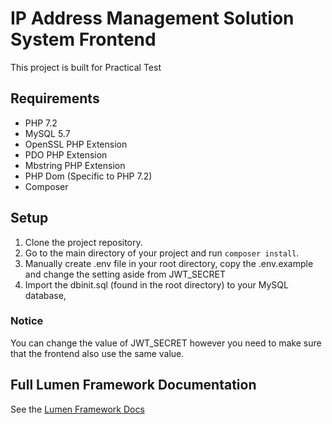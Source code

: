 # IP Address Management Solution System Frontend

This project is built for Practical Test

## Requirements

 - PHP 7.2
 - MySQL 5.7
 - OpenSSL PHP Extension
 - PDO PHP Extension
 - Mbstring PHP Extension
 - PHP Dom (Specific to PHP 7.2)
 - Composer

## Setup

 1. Clone the project repository.
 2. Go to the main directory of your project and run `composer install`.
 3. Manually create .env file in your root directory, copy the .env.example and change the setting aside from JWT_SECRET
 4. Import the dbinit.sql (found in the root directory) to your MySQL database,

### Notice

You can change the value of JWT_SECRET however you need to make sure that the frontend also use the same value.

## Full Lumen Framework Documentation

See the [Lumen Framework Docs](https://lumen.laravel.com/docs/7.x)